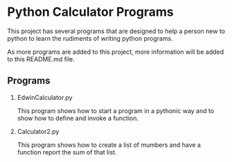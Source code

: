 # Python Calculator Programs

This project has several programs that are designed to help a person new to 
python to learn the rudiments of writing python programs.

As more programs are added to this project, more information will be added 
to this README.md file.

## Programs

1.  EdwinCalculator.py

    This program shows how to start a program in a pythonic way and to show 
    how to define and invoke a function.
    
2.  Calculator2.py

    This program shows how to create a list of mumbers and have a function 
    report the sum of that list.

